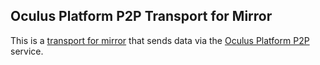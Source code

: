 ﻿
## Oculus Platform P2P Transport for Mirror

This is a [transport for mirror](https://mirror-networking.gitbook.io/docs/transports) that sends data via the 
[Oculus Platform P2P](https://developer.oculus.com/documentation/unity/ps-p2p/) service.